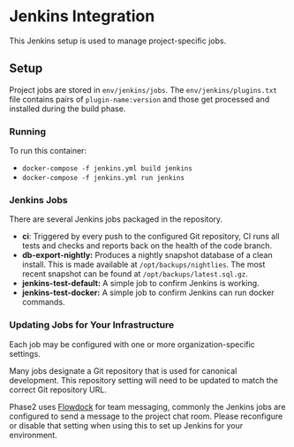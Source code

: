 # Jenkins Integration

This Jenkins setup is used to manage project-specific jobs.

## Setup

Project jobs are stored in `env/jenkins/jobs`. The `env/jenkins/plugins.txt` file contains pairs of `plugin-name:version` and those get processed and installed during the build phase.

### Running

To run this container:

  - `docker-compose -f jenkins.yml build jenkins`
  - `docker-compose -f jenkins.yml run jenkins`

### Jenkins Jobs

There are several Jenkins jobs packaged in the repository.

* **ci**: Triggered by every push to the configured Git repository, CI runs all tests and checks and reports back on the health of the code branch.
* **db-export-nightly:** Produces a nightly snapshot database of a clean install. This is made available at `/opt/backups/nightlies`. The most recent snapshot can be found at `/opt/backups/latest.sql.gz`.
* **jenkins-test-default:** A simple job to confirm Jenkins is working.
* **jenkins-test-docker:** A simple job to confirm Jenkins can run docker commands.

### Updating Jobs for Your Infrastructure

Each job may be configured with one or more organization-specific settings.

Many jobs designate a Git repository that is used for canonical development. This repository setting will need to be updated to match the correct Git repository URL.

Phase2 uses [Flowdock](https://flowdock.com) for team messaging, commonly the Jenkins jobs are configured to send a message to the project chat room. Please reconfigure or disable that setting when using this to set up Jenkins for your environment.
